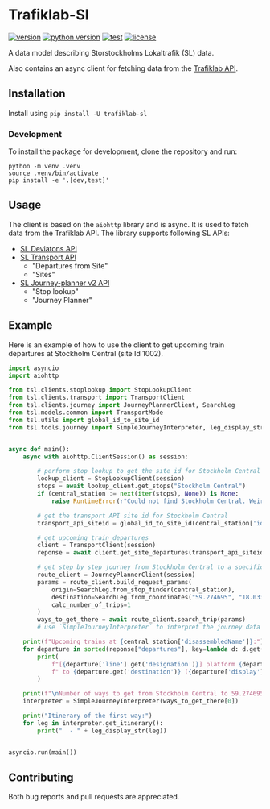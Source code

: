 # Trafiklab-Sl

[![version](https://img.shields.io/pypi/v/trafiklab-sl)](https://pypi.org/project/trafiklab-sl)
[![python version](https://img.shields.io/pypi/pyversions/trafiklab-sl)](https://github.com/NecroKote/trafiklab-sl)
[![test](https://github.com/NecroKote/trafiklab-sl/actions/workflows/test.yml/badge.svg?branch=main)](https://github.com/NecroKote/trafiklab-sl/actions/workflows/test.yml)
[![license](https://img.shields.io/github/license/necrokote/trafiklab-sl)](https://github.com/NecroKote/trafiklab-sl/blob/main/LICENSE.txt)

A data model describing Storstockholms Lokaltrafik (SL) data.

Also contains an async client for fetching data from the [Trafiklab API](https://www.trafiklab.se/api/).

## Installation

Install using `pip install -U trafiklab-sl`

### Development

To install the package for development, clone the repository and run:
```shell
python -m venv .venv
source .venv/bin/activate
pip install -e '.[dev,test]'
```

## Usage

The client is based on the `aiohttp` library and is async. It is used to fetch data from the Trafiklab API.
The library supports following SL APIs:
- [SL Deviatons API](https://www.trafiklab.se/api/our-apis/sl/deviations/)
- [SL Transport API](https://www.trafiklab.se/api/our-apis/sl/transport/)
  - "Departures from Site"
  - "Sites"
- [SL Journey-planner v2 API](https://www.trafiklab.se/api/our-apis/sl/journey-planner-2/)
  - "Stop lookup"
  - "Journey Planner"

## Example

Here is an example of how to use the client to get upcoming train departures at Stockholm Central (site Id 1002).

```python
import asyncio
import aiohttp

from tsl.clients.stoplookup import StopLookupClient
from tsl.clients.transport import TransportClient
from tsl.clients.journey import JourneyPlannerClient, SearchLeg
from tsl.models.common import TransportMode
from tsl.utils import global_id_to_site_id
from tsl.tools.journey import SimpleJourneyInterpreter, leg_display_str


async def main():
    async with aiohttp.ClientSession() as session:

        # perform stop lookup to get the site id for Stockholm Central
        lookup_client = StopLookupClient(session)
        stops = await lookup_client.get_stops("Stockholm Central")
        if (central_station := next(iter(stops), None)) is None:
            raise RuntimeError(r"Could not find Stockholm Central. Weird ¯\_(ツ)_/¯")

        # get the transport API site id for Stockholm Central
        transport_api_siteid = global_id_to_site_id(central_station['id'])

        # get upcoming train departures
        client = TransportClient(session)
        reponse = await client.get_site_departures(transport_api_siteid, transport=TransportMode.TRAIN)

        # get step by step journey from Stockholm Central to a specific location
        route_client = JourneyPlannerClient(session)
        params = route_client.build_request_params(
            origin=SearchLeg.from_stop_finder(central_station),
            destination=SearchLeg.from_coordinates("59.274695", "18.033901"),
            calc_number_of_trips=1
        )
        ways_to_get_there = await route_client.search_trip(params)
        # use `SimpleJourneyInterpreter` to interpret the journey data in a human-readable way

    print(f"Upcoming trains at {central_station['disassembledName']}:")
    for departure in sorted(reponse["departures"], key=lambda d: d.get("expected", "")):
        print(
            f"[{departure['line'].get('designation')}] platform {departure['stop_point'].get('designation')}"
            f" to {departure.get('destination')} ({departure['display']})"
        )

    print(f"\nNumber of ways to get from Stockholm Central to 59.274695, 18.033901 - {len(ways_to_get_there)}")
    interpreter = SimpleJourneyInterpreter(ways_to_get_there[0])

    print("Itinerary of the first way:")
    for leg in interpreter.get_itinerary():
        print("  - " + leg_display_str(leg))


asyncio.run(main())
```

## Contributing

Both bug reports and pull requests are appreciated.
